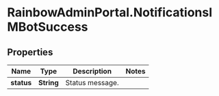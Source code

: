# RainbowAdminPortal.NotificationsIMBotSuccess

## Properties

Name | Type | Description | Notes
------------ | ------------- | ------------- | -------------
**status** | **String** | Status message. | 


